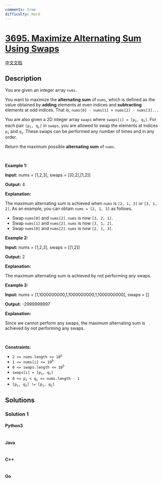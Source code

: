 ```yaml
---
comments: true
difficulty: Hard
---
```


<!-- problem:start -->

# [3695. Maximize Alternating Sum Using Swaps](https://leetcode.com/problems/maximize-alternating-sum-using-swaps)

[中文文档](/solution/3600-3699/3695.Maximize%20Alternating%20Sum%20Using%20Swaps/README.md)

## Description

<!-- description:start -->

<p>You are given an integer array <code>nums</code>.</p>

<p>You want to maximize the <strong>alternating sum</strong> of <code>nums</code>, which is defined as the value obtained by <strong>adding</strong> elements at even indices and <strong>subtracting</strong> elements at odd indices. That is, <code>nums[0] - nums[1] + nums[2] - nums[3]...</code></p>

<p>You are also given a 2D integer array <code>swaps</code> where <code>swaps[i] = [p<sub>i</sub>, q<sub>i</sub>]</code>. For each pair <code>[p<sub>i</sub>, q<sub>i</sub>]</code> in <code>swaps</code>, you are allowed to swap the elements at indices <code>p<sub>i</sub></code> and <code>q<sub>i</sub></code>. These swaps can be performed any number of times and in any order.</p>

<p>Return the maximum possible <strong>alternating sum</strong> of <code>nums</code>.</p>

<p>&nbsp;</p>
<p><strong class="example">Example 1:</strong></p>

<div class="example-block">
<p><strong>Input:</strong> <span class="example-io">nums = [1,2,3], swaps = [[0,2],[1,2]]</span></p>

<p><strong>Output:</strong> <span class="example-io">4</span></p>

<p><strong>Explanation:</strong></p>

<p>The maximum alternating sum is achieved when <code>nums</code> is <code>[2, 1, 3]</code> or <code>[3, 1, 2]</code>. As an example, you can obtain <code>nums = [2, 1, 3]</code> as follows.</p>

<ul>
	<li>Swap <code>nums[0]</code> and <code>nums[2]</code>. <code>nums</code> is now <code>[3, 2, 1]</code>.</li>
	<li>Swap <code>nums[1]</code> and <code>nums[2]</code>. <code>nums</code> is now <code>[3, 1, 2]</code>.</li>
	<li>Swap <code>nums[0]</code> and <code>nums[2]</code>. <code>nums</code> is now <code>[2, 1, 3]</code>.</li>
</ul>
</div>

<p><strong class="example">Example 2:</strong></p>

<div class="example-block">
<p><strong>Input:</strong> <span class="example-io">nums = [1,2,3], swaps = [[1,2]]</span></p>

<p><strong>Output:</strong> <span class="example-io">2</span></p>

<p><strong>Explanation:</strong></p>

<p>The maximum alternating sum is achieved by not performing any swaps.</p>
</div>

<p><strong class="example">Example 3:</strong></p>

<div class="example-block">
<p><strong>Input:</strong> <span class="example-io">nums = [1,1000000000,1,1000000000,1,1000000000], swaps = []</span></p>

<p><strong>Output:</strong> <span class="example-io">-2999999997</span></p>

<p><strong>Explanation:</strong></p>

<p>Since we cannot perform any swaps, the maximum alternating sum is achieved by not performing any swaps.</p>
</div>

<p>&nbsp;</p>
<p><strong>Constraints:</strong></p>

<ul>
	<li><code>2 &lt;= nums.length &lt;= 10<sup>5</sup></code></li>
	<li><code>1 &lt;= nums[i] &lt;= 10<sup>9</sup></code></li>
	<li><code>0 &lt;= swaps.length &lt;= 10<sup>5</sup></code></li>
	<li><code>swaps[i] = [p<sub>i</sub>, q<sub>i</sub>]</code></li>
	<li><code>0 &lt;= p<sub>i</sub> &lt; q<sub>i</sub> &lt;= nums.length - 1</code></li>
	<li><code>[p<sub>i</sub>, q<sub>i</sub>] != [p<sub>j</sub>, q<sub>j</sub>]</code></li>
</ul>

<!-- description:end -->

## Solutions

<!-- solution:start -->

### Solution 1

<!-- tabs:start -->

#### Python3

```python

```

#### Java

```java

```

#### C++

```cpp

```

#### Go

```go

```

<!-- tabs:end -->

<!-- solution:end -->

<!-- problem:end -->
